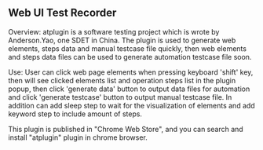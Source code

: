<p>
<h2>Web UI Test Recorder</h2>
Overview:
atplugin is a software testing project which is wrote by Anderson.Yao, one SDET in China. The plugin is used to generate web elements, steps data and manual testcase file quickly, then web elements and steps data files can be used to generate automation testcase file soon.
</p>
<p>
Use:
User can click web page elements when pressing keyboard 'shift' key, then will see clicked elements list and operation steps list in the plugin popup, then click 'generate data' button to output data files for automation and click 'generate testcase' button to output manual testcase file. In addition can add sleep step to wait for the visualization of elements and add keyword step to include amount of steps.
</p>
<p>
This plugin is published in "Chrome Web Store", and you can search and install "atplugin" plugin in chrome browser.
</p>